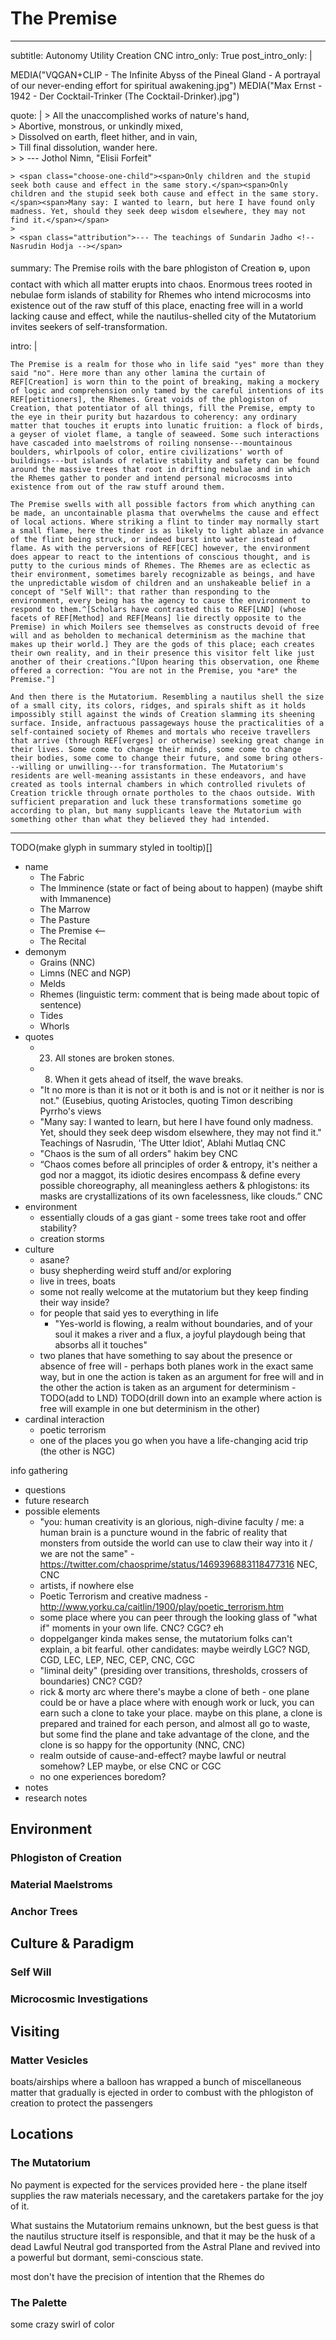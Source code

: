 # The Premise

---
subtitle: Autonomy Utility Creation CNC
intro_only: True
post_intro_only: |
    <div class="choose-one-child">
    MEDIA("VQGAN+CLIP - The Infinite Abyss of the Pineal Gland - A portrayal of our never-ending effort for spiritual awakening.jpg")
    MEDIA("Max Ernst - 1942 - Der Cocktail-Trinker (The Cocktail-Drinker).jpg")
    </div>

quote: |
    > All the unaccomplished works of nature's hand,<br />
    > Abortive, monstrous, or unkindly mixed,<br />
    > Dissolved on earth, fleet hither, and in vain,<br />
    > Till final dissolution, wander here.<br />
    >
    > <span class="attribution">--- Jothol Nimn, "Elisii Forfeit" <!-- John Milton, Paradise Lost --></span>

    > <span class="choose-one-child"><span>Only children and the stupid seek both cause and effect in the same story.</span><span>Only children and the stupid seek both cause and effect in the same story.</span><span>Many say: I wanted to learn, but here I have found only madness. Yet, should they seek deep wisdom elsewhere, they may not find it.</span></span>
    >
    > <span class="attribution">--- The teachings of Sundarin Jadho <!-- Nasrudin Hodja --></span>

summary: The Premise roils with the bare phlogiston of Creation ꧠ, upon contact with which all matter erupts into chaos. Enormous trees rooted in nebulae form islands of stability for Rhemes who intend microcosms into existence out of the raw stuff of this place, enacting free will in a world lacking cause and effect, while the nautilus-shelled city of the Mutatorium invites seekers of self-transformation.

intro: |

    The Premise is a realm for those who in life said "yes" more than they said "no". Here more than any other lamina the curtain of REF[Creation] is worn thin to the point of breaking, making a mockery of logic and comprehension only tamed by the careful intentions of its REF[petitioners], the Rhemes. Great voids of the phlogiston of Creation, that potentiator of all things, fill the Premise, empty to the eye in their purity but hazardous to coherency: any ordinary matter that touches it erupts into lunatic fruition: a flock of birds, a geyser of violet flame, a tangle of seaweed. Some such interactions have cascaded into maelstroms of roiling nonsense---mountainous boulders, whirlpools of color, entire civilizations' worth of buildings---but islands of relative stability and safety can be found around the massive trees that root in drifting nebulae and in which the Rhemes gather to ponder and intend personal microcosms into existence from out of the raw stuff around them.

    The Premise swells with all possible factors from which anything can be made, an uncontainable plasma that overwhelms the cause and effect of local actions. Where striking a flint to tinder may normally start a small flame, here the tinder is as likely to light ablaze in advance of the flint being struck, or indeed burst into water instead of flame. As with the perversions of REF[CEC] however, the environment does appear to react to the intentions of conscious thought, and is putty to the curious minds of Rhemes. The Rhemes are as eclectic as their environment, sometimes barely recognizable as beings, and have the unpredictable wisdom of children and an unshakeable belief in a concept of "Self Will": that rather than responding to the environment, every being has the agency to cause the environment to respond to them.^[Scholars have contrasted this to REF[LND] (whose facets of REF[Method] and REF[Means] lie directly opposite to the Premise) in which Moilers see themselves as constructs devoid of free will and as beholden to mechanical determinism as the machine that makes up their world.] They are the gods of this place; each creates their own reality, and in their presence this visitor felt like just another of their creations.^[Upon hearing this observation, one Rheme offered a correction: "You are not in the Premise, you *are* the Premise."]

    And then there is the Mutatorium. Resembling a nautilus shell the size of a small city, its colors, ridges, and spirals shift as it holds impossibly still against the winds of Creation slamming its sheening surface. Inside, anfractuous passageways house the practicalities of a self-contained society of Rhemes and mortals who receive travellers that arrive (through REF[verges] or otherwise) seeking great change in their lives. Some come to change their minds, some come to change their bodies, some come to change their future, and some bring others---willing or unwilling---for transformation. The Mutatorium's residents are well-meaning assistants in these endeavors, and have created as tools internal chambers in which controlled rivulets of Creation trickle through ornate portholes to the chaos outside. With sufficient preparation and luck these transformations sometime go according to plan, but many supplicants leave the Mutatorium with something other than what they believed they had intended.
---

TODO(make glyph in summary styled in tooltip)[]

<!--
what's the point?

- wow this is nuts?
- mutatorium... something
- probably something about broke cause-and-effect
- you can just go deeper and deeper into the world of each Rheme
-->

- name
    - The Fabric
    - The Imminence (state or fact of being about to happen) (maybe shift with Immanence)
    - The Marrow
    - The Pasture
    - The Premise <--
    - The Recital
- demonym
    - Grains (NNC)
    - Limns (NEC and NGP)
    - Melds
    - Rhemes (linguistic term: comment that is being made about topic of sentence)
    - Tides
    - Whorls
- quotes
    - 23. All stones are broken stones.
    - 8. When it gets ahead of itself, the wave breaks.
    - "It no more is than it is not or it both is and is not or it neither is nor is not." (Eusebius, quoting Aristocles, quoting Timon describing Pyrrho's views
    - "Many say: I wanted to learn, but here I have found only madness. Yet, should they seek deep wisdom elsewhere, they may not find it." Teachings of Nasrudin, 'The Utter Idiot', Ablahi Mutlaq CNC
    + "Chaos is the sum of all orders" hakim bey CNC
    + “Chaos comes before all principles of order & entropy, it's neither a god nor a maggot, its idiotic desires encompass & define every possible choreography, all meaningless aethers & phlogistons: its masks are crystallizations of its own facelessness, like clouds.” CNC
- environment
    - essentially clouds of a gas giant - some trees take root and offer stability?
    - creation storms
- culture
    - asane?
    - busy shepherding weird stuff and/or exploring
    - live in trees, boats
    - some not really welcome at the mutatorium but they keep finding their way inside?
    - for people that said yes to everything in life
        - "Yes-world is flowing, a realm without boundaries, and of your soul it makes a river and a flux, a joyful playdough being that absorbs all it touches"
    - two planes that have something to say about the presence or absence of free will - perhaps both planes work in the exact same way, but in one the action is taken as an argument for free will and in the other the action is taken as an argument for determinism - TODO(add to LND) TODO(drill down into an example where action is free will example in one but determinism in the other)
- cardinal interaction
    - poetic terrorism
    - one of the places you go when you have a life-changing acid trip (the other is NGC)

info gathering

- questions
- future research
- possible elements
    - "you: human creativity is an glorious, nigh-divine faculty / me: a human brain is a puncture wound in the fabric of reality that monsters from outside the world can use to claw their way into it / we are not the same" - https://twitter.com/chaosprime/status/1469396883118477316 NEC, CNC
    - artists, if nowhere else
    - Poetic Terrorism and creative madness - http://www.yorku.ca/caitlin/1900/play/poetic_terrorism.htm
    - some place where you can peer through the looking glass of "what if" moments in your own life. CNC? CGC? eh
    - doppelganger kinda makes sense, the mutatorium folks can't explain, a bit fearful. other candidates: maybe weirdly LGC? NGD, CGD, LEC, LEP, NEC, CEP, CNC, CGC
    - "liminal deity" (presiding over transitions, thresholds, crossers of boundaries) CNC? CGD?
    - rick & morty arc where there's maybe a clone of beth - one plane could be or have a place where with enough work or luck, you can earn such a clone to take your place. maybe on this plane, a clone is prepared and trained for each person, and almost all go to waste, but some find the plane and take advantage of the clone, and the clone is so happy for the opportunity (NNC, CNC)
    - realm outside of cause-and-effect? maybe lawful or neutral somehow? LEP maybe, or else CNC or CGC
    - no one experiences boredom?
- notes
- research notes

## Environment

### Phlogiston of Creation

### Material Maelstroms

### Anchor Trees

## Culture & Paradigm

### Self Will

### Microcosmic Investigations

## Visiting

### Matter Vesicles

boats/airships where a balloon has wrapped a bunch of miscellaneous matter that gradually is ejected in order to combust with the phlogiston of creation to protect the passengers

## Locations

### The Mutatorium

No payment is expected for the services provided here - the plane itself supplies the raw materials necessary, and the caretakers partake for the joy of it.

What sustains the Mutatorium remains unknown, but the best guess is that the nautilus structure itself is responsible, and that it may be the husk of a dead Lawful Neutral god transported from the Astral Plane and revived into a powerful but dormant, semi-conscious state.

most don't have the precision of intention that the Rhemes do

### The Palette

some crazy swirl of color

<!-- ## Figures & Groups -->

<!-- ## Festivals & Traditions -->

<!-- ## History -->

<!-- ## Rumors & Mysteries -->


